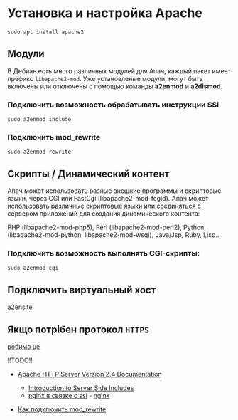 # Установка и настройка Apache


```
sudo apt install apache2
```


## Модули

В Дебиан есть много различных модулей для Апач, каждый пакет имеет префикс `libapache2-mod`. Уже установленые модули, могут быть включены или отключены с помощью команды **a2enmod** и **a2dismod**.

### Подключить возможность обрабатывать инструкции SSI


```
sudo a2enmod include
```


### Подключить mod_rewrite


```
sudo a2enmod rewrite
```


## Скрипты / Динамический контент

Апач может использовать разные внешние программы и скриптовые языки, через CGI или FastCgi (libapache2-mod-fcgid). Апач может использовать различные скриптовые языки или соединяться с сервером приложений для создания динамического контента:

PHP (libapache2-mod-php5), Perl (libapache2-mod-perl2), Python (libapache2-mod-python, libapache2-mod-wsgi), Java/Jsp, Ruby,
Lisp...

### Подключить возможность выполнять CGI-скрипты:


```
sudo a2enmod cgi
```


## Подключить виртуальный хост

[a2ensite](../a2ensite)

## Якщо потрібен протокол `HTTPS`

[робимо це](../ssl)

!!TODO!!

- [Apache HTTP Server Version 2.4 Documentation](http://httpd.apache.org/docs/2.4/)
  - [Introduction to Server Side Includes](http://httpd.apache.org/docs/2.4/howto/ssi.html)
  - [nginx в связке с ssi](http://nginx.org/ru/docs/http/ngx_http_ssi_module.html) - [nginx](http://nginx.org/ru/)

- [Как подключить mod_rewrite](mod_rewrite)
